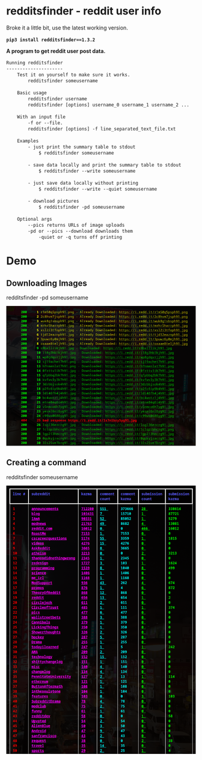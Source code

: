 # redditsfinder - reddit user info

Broke it a little bit, use the latest working version.

**`pip3 install redditsfinder==1.3.2`**

**A program to get reddit user post data.**

```
Running redditsfinder
---------------------
    Test it on yourself to make sure it works.
        redditsfinder someusername

    Basic usage
        redditsfinder username
        redditsfinder [options] username_0 username_1 username_2 ...

    With an input file
        -f or --file.
        redditsfinder [options] -f line_separated_text_file.txt

    Examples
        - just print the summary table to stdout
            $ redditsfinder someusername

        - save data locally and print the summary table to stdout
            $ redditsfinder --write someusername

        - just save data locally without printing
            $ redditsfinder --write --quiet someusername

        - download pictures
            $ redditsfinder -pd someusername

    Optional args
        --pics returns URLs of image uploads
        -pd or --pics --download downloads them
            -quiet or -q turns off printing

```

# Demo

## Downloading Images

redditsfinder -pd someusername

![download](./imgs/pics_downloader.png)

## Creating a command 

redditsfinder someusername

![table](./imgs/table.png)

